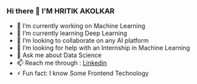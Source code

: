 ### Hi there 👋 I'M HRITIK AKOLKAR
- 🔭 I’m currently working on Machine Learning
- 🌱 I’m currently learning Deep Learning
- 👯 I’m looking to collaborate on any AI platform 
- 🤔 I’m looking for help with an Internship in Machine Learning
- 💬 Ask me about Data Science
- 📫 Reach me through : <a href="https://www.linkedin.com/in/hritikakolkar/">Linkedin</a>
- ⚡ Fun fact: I know Some Frontend Technology
